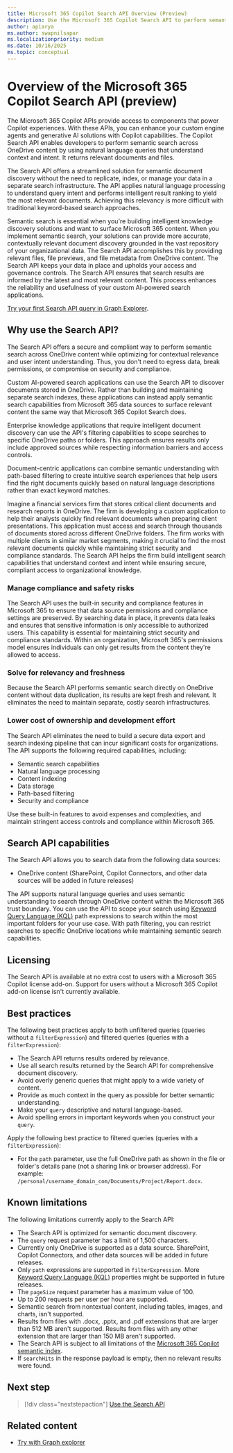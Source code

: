 ```yaml
---
title: Microsoft 365 Copilot Search API Overview (Preview)
description: Use the Microsoft 365 Copilot Search API to perform semantic search across OneDrive content using natural language queries with contextual understanding and intelligent results.
author: apiarya
ms.author: swapnilsapar
ms.localizationpriority: medium
ms.date: 10/16/2025
ms.topic: conceptual
---
```


# Overview of the Microsoft 365 Copilot Search API (preview)

The Microsoft 365 Copilot APIs provide access to components that power Copilot experiences. With these APIs, you can enhance your custom engine agents and generative AI solutions with Copilot capabilities. The Copilot Search API enables developers to perform semantic search across OneDrive content by using natural language queries that understand context and intent. It returns relevant documents and files.

The Search API offers a streamlined solution for semantic document discovery without the need to replicate, index, or manage your data in a separate search infrastructure. The API applies natural language processing to understand query intent and performs intelligent result ranking to yield the most relevant documents. Achieving this relevancy is more difficult with traditional keyword-based search approaches.

Semantic search is essential when you're building intelligent knowledge discovery solutions and want to surface Microsoft 365 content. When you implement semantic search, your solutions can provide more accurate, contextually relevant document discovery grounded in the vast repository of your organizational data. The Search API accomplishes this by providing relevant files, file previews, and file metadata from OneDrive content. The Search API keeps your data in place and upholds your access and governance controls. The Search API ensures that search results are informed by the latest and most relevant content. This process enhances the reliability and usefulness of your custom AI-powered search applications.

[Try your first Search API query in Graph Explorer](https://aka.ms/try_copilot_search_API_example_basic).

## Why use the Search API?

The Search API offers a secure and compliant way to perform semantic search across OneDrive content while optimizing for contextual relevance and user intent understanding. Thus, you don't need to egress data, break permissions, or compromise on security and compliance.

Custom AI-powered search applications can use the Search API to discover documents stored in OneDrive. Rather than building and maintaining separate search indexes, these applications can instead apply semantic search capabilities from Microsoft 365 data sources to surface relevant content the same way that Microsoft 365 Copilot Search does.

Enterprise knowledge applications that require intelligent document discovery can use the API's filtering capabilities to scope searches to specific OneDrive paths or folders. This approach ensures results only include approved sources while respecting information barriers and access controls.

Document-centric applications can combine semantic understanding with path-based filtering to create intuitive search experiences that help users find the right documents quickly based on natural language descriptions rather than exact keyword matches.

Imagine a financial services firm that stores critical client documents and research reports in OneDrive. The firm is developing a custom application to help their analysts quickly find relevant documents when preparing client presentations. This application must access and search through thousands of documents stored across different OneDrive folders. The firm works with multiple clients in similar market segments, making it crucial to find the most relevant documents quickly while maintaining strict security and compliance standards. The Search API helps the firm build intelligent search capabilities that understand context and intent while ensuring secure, compliant access to organizational knowledge.

### Manage compliance and safety risks

The Search API uses the built-in security and compliance features in Microsoft 365 to ensure that data source permissions and compliance settings are preserved. By searching data in place, it prevents data leaks and ensures that sensitive information is only accessible to authorized users. This capability is essential for maintaining strict security and compliance standards. Within an organization, Microsoft 365's permissions model ensures individuals can only get results from the content they're allowed to access.

### Solve for relevancy and freshness

Because the Search API performs semantic search directly on OneDrive content without data duplication, its results are kept fresh and relevant. It eliminates the need to maintain separate, costly search infrastructures.

### Lower cost of ownership and development effort

The Search API eliminates the need to build a secure data export and search indexing pipeline that can incur significant costs for organizations. The API supports the following required capabilities, including:

- Semantic search capabilities
- Natural language processing
- Content indexing
- Data storage
- Path-based filtering
- Security and compliance

Use these built-in features to avoid expenses and complexities, and maintain stringent access controls and compliance within Microsoft 365.

## Search API capabilities

The Search API allows you to search data from the following data sources:

- OneDrive content (SharePoint, Copilot Connectors, and other data sources will be added in future releases)

The API supports natural language queries and uses semantic understanding to search through OneDrive content within the Microsoft 365 trust boundary. You can use the API to scope your search using [Keyword Query Language (KQL)](/sharepoint/dev/general-development/keyword-query-language-kql-syntax-reference) path expressions to search within the most important folders for your use case. With path filtering, you can restrict searches to specific OneDrive locations while maintaining semantic search capabilities.

## Licensing

The Search API is available at no extra cost to users with a Microsoft 365 Copilot license add-on. Support for users without a Microsoft 365 Copilot add-on license isn't currently available.

## Best practices

The following best practices apply to both unfiltered queries (queries without a `filterExpression`) and filtered queries (queries with a `filterExpression`):

- The Search API returns results ordered by relevance.
- Use all search results returned by the Search API for comprehensive document discovery.
- Avoid overly generic queries that might apply to a wide variety of content.
- Provide as much context in the query as possible for better semantic understanding.
- Make your `query` descriptive and natural language-based.
- Avoid spelling errors in important keywords when you construct your `query`.

Apply the following best practice to filtered queries (queries with a `filterExpression`):

- For the `path` parameter, use the full OneDrive path as shown in the file or folder's details pane (not a sharing link or browser address). For example: `/personal/username_domain_com/Documents/Project/Report.docx`.

## Known limitations

The following limitations currently apply to the Search API:

- The Search API is optimized for semantic document discovery.
- The `query` request parameter has a limit of 1,500 characters.
- Currently only OneDrive is supported as a data source. SharePoint, Copilot Connectors, and other data sources will be added in future releases.
- Only `path` expressions are supported in `filterExpression`. More [Keyword Query Language (KQL)](/sharepoint/dev/general-development/keyword-query-language-kql-syntax-reference) properties might be supported in future releases.
- The `pageSize` request parameter has a maximum value of 100.
- Up to 200 requests per user per hour are supported.
- Semantic search from nontextual content, including tables, images, and charts, isn't supported.
- Results from files with .docx, .pptx, and .pdf extensions that are larger than 512 MB aren't supported. Results from files with any other extension that are larger than 150 MB aren't supported.
- The Search API is subject to all limitations of the [Microsoft 365 Copilot semantic index](/microsoftsearch/semantic-index-for-copilot).
- If `searchHits` in the response payload is empty, then no relevant results were found.

## Next step

> [!div class="nextstepaction"]
> [Use the Search API](copilotroot-search.md)

## Related content

- [Try with Graph explorer](https://aka.ms/try_copilot_search_API_example_basic)

